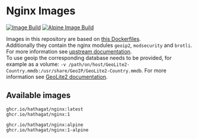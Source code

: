 # Nginx Images

[![Image Build](https://github.com/hathagat/nginx/actions/workflows/build.yml/badge.svg)](https://github.com/hathagat/nginx/actions/workflows/build.yml) 
[![Alpine Image Build](https://github.com/hathagat/nginx/actions/workflows/build-alpine.yml/badge.svg)](https://github.com/hathagat/nginx/actions/workflows/build-alpine.yml)

Images in this repository are based on [this Dockerfiles](https://github.com/nginxinc/docker-nginx/blob/master/modules).  
Additionally they contain the nginx modules `geoip2`, `modsecurity` and `brotli`. For more information see [upstream documentation](https://github.com/nginxinc/docker-nginx/blob/master/modules).  
To use geoip the corresponding database needs to be provided, for example as a volume: `-v /path/on/host/GeoLite2-Country.mmdb:/usr/share/GeoIP/GeoLite2-Country.mmdb`. For more information see [GeoLite2 documentation](https://dev.maxmind.com/geoip/geolite2-free-geolocation-data).

## Available images

```
ghcr.io/hathagat/nginx:latest
ghcr.io/hathagat/nginx:1

ghcr.io/hathagat/nginx:alpine
ghcr.io/hathagat/nginx:1-alpine
```
